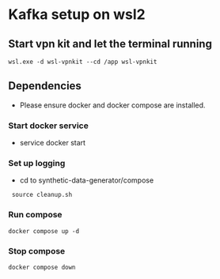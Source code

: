 # Kafka setup on wsl2

## Start vpn kit and let the terminal running

```
wsl.exe -d wsl-vpnkit --cd /app wsl-vpnkit
```

## Dependencies
* Please ensure docker and docker compose are installed.


### Start docker service

* service docker start

### Set up logging
* cd to synthetic-data-generator/compose

```
 source cleanup.sh
 ```

### Run compose

```
docker compose up -d 
```

### Stop compose
```
docker compose down
```
